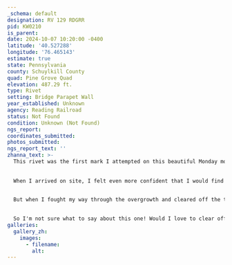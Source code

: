 ```yaml
---
_schema: default
designation: RV 129 RDGRR
pid: KW0210
is_parent:
date: 2024-10-07 10:20:00 -0400
latitude: '40.527288'
longitude: '76.465143'
estimate: true
state: Pennsylvania
county: Schuylkill County
quad: Pine Grove Quad
elevation: 487.29 ft.
type: Rivet
setting: Bridge Parapet Wall
year_established: Unknown
agency: Reading Railroad
status: Not Found
condition: Unknown (Not Found)
ngs_report:
coordinates_submitted:
photos_submitted:
ngs_report_text: ''
zhanna_text: >-
  This rivet was the first mark I attempted on this beautiful Monday morning. I had somewhat high hopes for it; although the most recent note by PennDOT was a "not found," they mentioned that they suspected the mark had been destroyed by bridge rehabilitation construction. This didn't seem likely, given the location of the bridge, so I thought maybe they had logged the wrong mark (nearby D 249 [KW0228] being a likely candidate). 
  
  
  When I arrived on site, I felt even more confident that I would find the rivet. It didn't look like this bridge had been "rehabilitated" in many decades, if ever, and certainly not since 2006 when the rivet was last found.


  But when I fought my way through the overgrowth and cleared off the top of the bridge wall, I was surprised to find ... no rivet. I cleared off the entire easternmost "block" of the top of the wall, because the description doesn't state how far from the end the rivet was set, just that it was on the east end of the north coping. Nothing was to be found. I even returned to this site after my hike on the Bear Hole Trail at Swatara State Park, just in case I had missed something. No luck. 
  
  
  So I'm not sure what to say about this one! Would I love to clear off the entire bridge wall and run a metal detector over the surface? Of course! But that will have to wait until I'm down this way again and have significant time to spend on the project. Still, I would love to solve this little mystery!
galleries:
  gallery_zh:
    images:
      - filename:
        alt:
---
```

